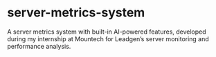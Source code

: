 # server-metrics-system
A server metrics system with built-in AI-powered features, developed during my internship at Mountech for Leadgen’s server monitoring and performance analysis.
